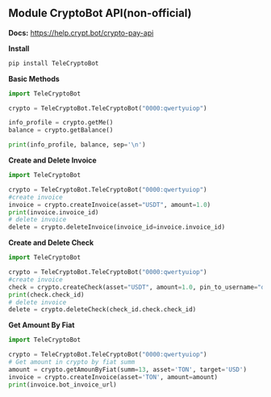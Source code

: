## **Module CryptoBot API(non-official)**
**Docs:** https://help.crypt.bot/crypto-pay-api

**Install**
``` bash
pip install TeleCryptoBot
```

**Basic Methods**

``` python
import TeleCryptoBot

crypto = TeleCryptoBot.TeleCryptoBot("0000:qwertyuiop")

info_profile = crypto.getMe()
balance = crypto.getBalance()

print(info_profile, balance, sep='\n')
```

**Create and Delete Invoice**
``` python
import TeleCryptoBot

crypto = TeleCryptoBot.TeleCryptoBot("0000:qwertyuiop")
#create invoice
invoice = crypto.createInvoice(asset="USDT", amount=1.0)
print(invoice.invoice_id)
# delete invoice
delete = crypto.deleteInvoice(invoice_id=invoice.invoice_id)
```

**Create and Delete Check**
``` python
import TeleCryptoBot

crypto = TeleCryptoBot.TeleCryptoBot("0000:qwertyuiop")
#create invoice
check = crypto.createCheck(asset="USDT", amount=1.0, pin_to_username="durov")
print(check.check_id)
# delete invoice
delete = crypto.deleteCheck(check_id.check.check_id)
```
**Get Amount By Fiat**
``` python
import TeleCryptoBot

crypto = TeleCryptoBot.TeleCryptoBot("0000:qwertyuiop")
# Get amount in crypto by fiat summ
amount = crypto.getAmounByFiat(summ=13, asset='TON', target='USD')
invoice = crypto.createInvoice(asset='TON', amount=amount)
print(invoice.bot_invoice_url)
```
